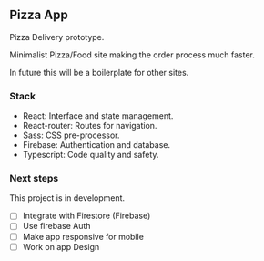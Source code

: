 ## Pizza App

Pizza Delivery prototype.

Minimalist Pizza/Food site making the order process much faster.

In future this will be a boilerplate for other sites.

### Stack

- React: Interface and state management.
- React-router: Routes for navigation.
- Sass: CSS pre-processor.
- Firebase: Authentication and database.
- Typescript: Code quality and safety.

### Next steps

This project is in development.

- [ ] Integrate with Firestore (Firebase)
- [ ] Use firebase Auth
- [ ] Make app responsive for mobile
- [ ] Work on app Design
